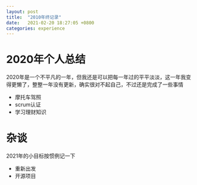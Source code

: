 ```yaml
---
layout: post
title:  "2010年终记录"
date:   2021-02-20 18:27:05 +0800
categories: experience 
---
```


# 2020年个人总结

2020年是一个不平凡的一年，但我还是可以把每一年过的平平淡淡，这一年我变得更懒了，整整一年没有更新，确实很对不起自己，不过还是完成了一些事情

- 摩托车驾照
- scrum认证
- 学习理财知识


# 杂谈

2021年的小目标按惯例记一下

- 重新出发
- 开源项目